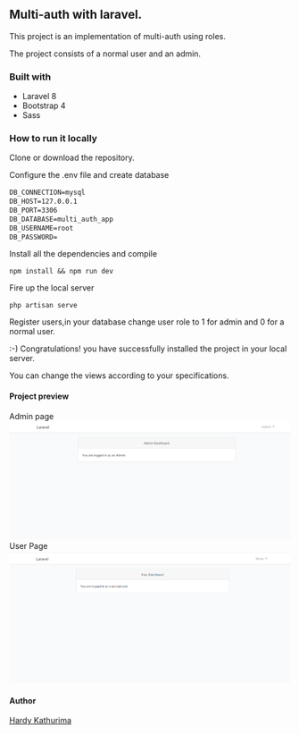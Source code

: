 ## Multi-auth with laravel.
This project is an implementation of multi-auth using roles.     

The project consists of a normal user and an admin. 

### Built with 
- Laravel 8 
- Bootstrap 4
- Sass

### How to run it locally 
Clone or download the repository.

Configure the .env file and create database

```env
DB_CONNECTION=mysql
DB_HOST=127.0.0.1
DB_PORT=3306
DB_DATABASE=multi_auth_app
DB_USERNAME=root
DB_PASSWORD=
```

Install all the dependencies and compile
```npm
npm install && npm run dev
```
Fire up the local server 

```laravel
php artisan serve
```
Register users,in your database change user role to 1 for admin and 0 for a normal user.

:-) Congratulations! you have successfully installed the project in your local server.

You can change the views according to your specifications.

#### Project preview
Admin page
![alt text](public\images\admin.png)
User Page
![alt text](public\images\user.png)

#### Author
[Hardy Kathurima](https://www.linkedin.com/in/hardykathurima)

